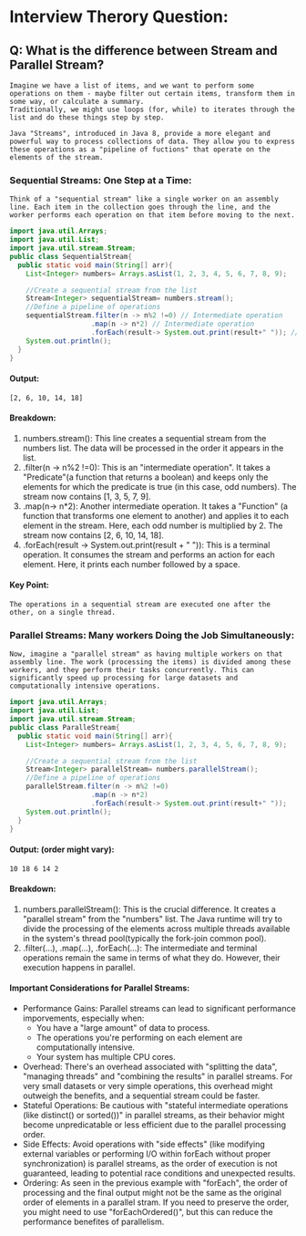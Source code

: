 # Interview Therory Question:
## Q: What is the difference between Stream and Parallel Stream?
```
Imagine we have a list of items, and we want to perform some operations on them - maybe filter out certain items, transform them in some way, or calculate a summary.
Traditionally, we might use loops (for, while) to iterates through the list and do these things step by step.
```
```
Java "Streams", introduced in Java 8, provide a more elegant and powerful way to process collections of data. They allow you to express these operations as a "pipeline of fuctions" that operate on the elements of the stream.
```
### Sequential Streams: One Step at a Time:
```
Think of a "sequential stream" like a single worker on an assembly line. Each item in the collection goes through the line, and the worker performs each operation on that item before moving to the next.
```
```java
import java.util.Arrays;
import java.util.List;
import java.util.stream.Stream;
public class SequentialStream{
  public static void main(String[] arr){
    List<Integer> numbers= Arrays.asList(1, 2, 3, 4, 5, 6, 7, 8, 9);

    //Create a sequential stream from the list
    Stream<Integer> sequentialStream= numbers.stream();
    //Define a pipeline of operations
    sequentialStream.filter(n -> n%2 !=0) // Intermediate operation
                    .map(n -> n*2) // Intermediate operation
                    .forEach(result-> System.out.print(result+" ")); // Terminal operation
    System.out.println();
  }
}
```
#### Output:
```
[2, 6, 10, 14, 18]
```
#### Breakdown:
1. numbers.stream(): This line creates a sequential stream from the numbers list. The data will be processed in the order it appears in the list.
2. .filter(n -> n%2 !=0): This is an "intermediate operation". It takes a "Predicate"(a function that returns a boolean) and keeps only the elements for which the predicate is true (in this case, odd numbers). The stream now contains [1, 3, 5, 7, 9].
3. .map(n-> n*2): Another intermediate operation. It takes a "Function" (a function that transforms one element to another) and applies it to each element in the stream. Here, each odd number is multiplied by 2. The stream now contains [2, 6, 10, 14, 18].
4. .forEach(result -> System.out.print(result + " ")): This is a terminal operation. It consumes the stream and performs an action for each element. Here, it prints each number followed by a space.
#### Key Point:
```
The operations in a sequential stream are executed one after the other, on a single thread.
```
### Parallel Streams: Many workers Doing the Job Simultaneously:
```
Now, imagine a "parallel stream" as having multiple workers on that assembly line. The work (processing the items) is divided among these workers, and they perform their tasks concurrently. This can significantly speed up processing for large datasets and computationally intensive operations.
```
```java
import java.util.Arrays;
import java.util.List;
import java.util.stream.Stream;
public class ParalleStream{
  public static void main(String[] arr){
    List<Integer> numbers= Arrays.asList(1, 2, 3, 4, 5, 6, 7, 8, 9);

    //Create a sequential stream from the list
    Stream<Integer> parallelStream= numbers.parallelStream();
    //Define a pipeline of operations
    parallelStream.filter(n -> n%2 !=0) 
                    .map(n -> n*2) 
                    .forEach(result-> System.out.print(result+" "));
    System.out.println();
  }
}
```
#### Output: (order might vary):
```
10 18 6 14 2
```
#### Breakdown:
1. numbers.parallelStream(): This is the crucial difference. It creates a "parallel stream" from the "numbers" list. The Java runtime will try to divide the processing of the elements across multiple threads available in the system's thread pool(typically the fork-join common pool).
2. .filter(...), .map(...), .forEach(...): The intermediate and terminal operations remain the same in terms of what they do. However, their execution happens in parallel.

#### Important Considerations for Parallel Streams:
- Performance Gains: Parallel streams can lead to significant performance imporvements, especially when:
  - You have a "large amount" of data to process.
  - The operations you're performing on each element are computationally intensive.
  - Your system has multiple CPU cores.
- Overhead: There's an overhead associated with "splitting the data", "managing threads" and "combining the results" in parallel streams. For very small datasets or very simple operations, this overhead might outweigh the benefits, and a sequential stream could be faster.
- Stateful Operations: Be cautious with "stateful intermediate operations (like distinct() or sorted())" in parallel streams, as their behavior might become unpredicatable or less efficient due to the parallel processing order.
- Side Effects: Avoid operations with "side effects" (like modifying external variables or performing I/O within forEach without proper synchronization) is parallel streams, as the order of execution is not guaranteed, leading to potential race conditions and unexpected results.
- Ordering: As seen in the previous example with "forEach", the order of processing and the final output might not be the same as the original order of elements in a parallel stram. If you need to preserve the order, you might need to use "forEachOrdered()", but this can reduce the performance benefites of parallelism.
